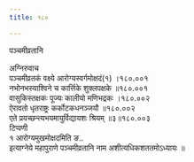 ```yaml
---
title: १८०

---
```

पञ्चमीव्रतानि  
  
अग्निरुवाच  
पञ्चमीव्रतकं वक्ष्ये आरोग्यस्वर्गमोक्षदं(१) ।१८०.००१  
नभोनभस्याश्विने च कार्त्तिके शुक्लपक्षके ॥१८०.००१  
वासुकिस्तक्षकः पूज्यः कालीयो मणिभद्रकः ।१८०.००२  
ऐरावतो धृतराष्ट्रः कर्कोटकधनञ्जयौ ॥१८०.००२  
एते प्रयच्छन्त्यभयमायुर्विद्यायशः श्रियम् ॥३॥१८०.००३  
टिप्पणी  
१ आरोग्यमुखमोक्षदमिति ङ..  
इत्याग्नेये महापुराणे पञ्चमीव्रतानि नाम अशीत्यधिकशततमोऽध्यायः ॥